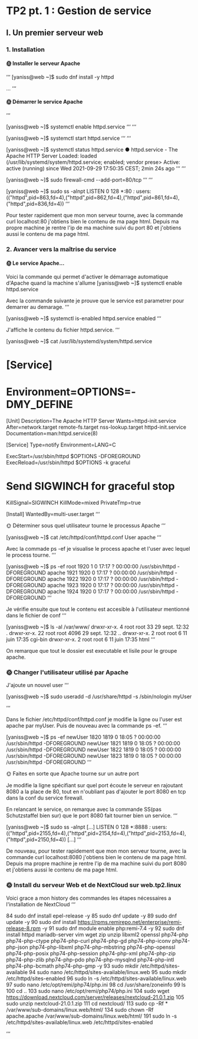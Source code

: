 # TP2 pt. 1 : Gestion de service

## I. Un premier serveur web

### 1. Installation

#### 🌞 Installer le serveur Apache
‘‘‘
[yaniss@web ~]$ sudo dnf install -y httpd

...
‘‘‘

#### 🌞 Démarrer le service Apache
‘‘‘

[yaniss@web ~]$ systemctl enable httpd.service
‘‘‘
‘‘‘

[yaniss@web ~]$ systemctl start httpd.service
‘‘‘
‘‘‘


[yaniss@web ~]$ systemctl status httpd.service
● httpd.service - The Apache HTTP Server
   Loaded: loaded (/usr/lib/systemd/system/httpd.service; enabled; vendor prese>
   Active: active (running) since Wed 2021-09-29 17:50:35 CEST; 2min 24s ago
‘‘‘
‘‘‘
   

[yaniss@web ~]$ sudo firewall-cmd --add-port=80/tcp
‘‘‘
‘‘‘


[yaniss@web ~]$ sudo ss -alnpt
LISTEN    0         128                      *:80                      *:*        users:(("httpd",pid=863,fd=4),("httpd",pid=862,fd=4),("httpd",pid=861,fd=4),("httpd",pid=836,fd=4))
‘‘‘

Pour tester rapidement que mon mon serveur tourne, avec la commande curl localhost:80 j'obtiens bien le contenu de ma page html. Depuis ma propre machine je rentre l'ip de ma machine suivi du port 80 et j'obtiens aussi le contenu de ma page html.


### 2. Avancer vers la maîtrise du service

#### 🌞 Le service Apache...

Voici la commande qui permet d'activer le démarrage automatique d'Apache quand la machine s'allume
[yaniss@web ~]$ systemctl enable httpd.service

Avec la commande suivante je prouve que le service est parametrer pour demarrer au demarage.
‘‘‘

[yaniss@web ~]$ systemctl is-enabled httpd.service
enabled 
‘‘‘

J'affiche le contenu du fichier httpd.service.
‘‘‘

[yaniss@web ~]$ cat /usr/lib/systemd/system/httpd.service
#	[Service]
#	Environment=OPTIONS=-DMY_DEFINE

[Unit]
Description=The Apache HTTP Server
Wants=httpd-init.service
After=network.target remote-fs.target nss-lookup.target httpd-init.service
Documentation=man:httpd.service(8)

[Service]
Type=notify
Environment=LANG=C

ExecStart=/usr/sbin/httpd $OPTIONS -DFOREGROUND
ExecReload=/usr/sbin/httpd $OPTIONS -k graceful
# Send SIGWINCH for graceful stop
KillSignal=SIGWINCH
KillMode=mixed
PrivateTmp=true

[Install]
WantedBy=multi-user.target
‘‘‘

🌞 Déterminer sous quel utilisateur tourne le processus Apache
‘‘‘

[yaniss@web ~]$ cat /etc/httpd/conf/httpd.conf 
User apache
‘‘‘

Avec la commade ps -ef je visualise le process apache et l'user avec lequel le process tourne.
‘‘‘

[yaniss@web ~]$ ps -ef
root        1920       1  0 17:17 ?        00:00:00 /usr/sbin/httpd -DFOREGROUND
apache      1921    1920  0 17:17 ?        00:00:00 /usr/sbin/httpd -DFOREGROUND
apache      1922    1920  0 17:17 ?        00:00:00 /usr/sbin/httpd -DFOREGROUND
apache      1923    1920  0 17:17 ?        00:00:00 /usr/sbin/httpd -DFOREGROUND
apache      1924    1920  0 17:17 ?        00:00:00 /usr/sbin/httpd -DFOREGROUND
‘‘‘

Je vérifie ensuite que tout le contenu est accesible à l'utilisateur mentionné dans le fichier de conf
‘‘‘

[yaniss@web ~]$ ls -al /var/www/
drwxr-xr-x.  4 root root   33 29 sept. 12:32 .
drwxr-xr-x. 22 root root 4096 29 sept. 12:32 ..
drwxr-xr-x.  2 root root    6 11 juin  17:35 cgi-bin
drwxr-xr-x.  2 root root    6 11 juin  17:35 html
‘‘‘

On remarque que tout le dossier est executable et lisile pour le groupe apache.


### 🌞 Changer l'utilisateur utilisé par Apache

J'ajoute un nouvel user 
‘‘‘

[yaniss@web ~]$ sudo useradd -d /usr/share/httpd -s /sbin/nologin  myUser

‘‘‘

Dans le fichier /etc/httpd/conf/httpd.conf je modifie la ligne ou l'user est apache par myUser.
Puis de nouveau avec la commande ps -ef.
‘‘‘

[yaniss@web ~]$ ps -ef
newUser     1820    1819  0 18:05 ?        00:00:00 /usr/sbin/httpd -DFOREGROUND
newUser     1821    1819  0 18:05 ?        00:00:00 /usr/sbin/httpd -DFOREGROUND
newUser     1822    1819  0 18:05 ?        00:00:00 /usr/sbin/httpd -DFOREGROUND
newUser     1823    1819  0 18:05 ?        00:00:00 /usr/sbin/httpd -DFOREGROUND
‘‘‘

🌞 Faites en sorte que Apache tourne sur un autre port

Je modifie la ligne spécifiant sur quel port écoute le serveur en rajoutant 8080 a la place de 80, tout en n'oubliant pas d'ajouter le port 8080 en tcp dans la conf du service firewall.

En relancant le service, on remarque avec la commande SS(pas Schutzstaffel bien sur) que le port 8080 fait tourner bien un service.
‘‘‘

[yaniss@web ~]$ sudo ss -alnpt
[...]
LISTEN    0         128                      *:8888                    *:*        users:(("httpd",pid=2155,fd=4),("httpd",pid=2154,fd=4),("httpd",pid=2153,fd=4),("httpd",pid=2150,fd=4))
[...]
‘‘‘

De nouveau, pour tester rapidement que mon mon serveur tourne, avec la commande curl localhost:8080 j'obtiens bien le contenu de ma page html. Depuis ma propre machine je rentre l'ip de ma machine suivi du port 8080 et j'obtiens aussi le contenu de ma page html.

### 🌞 Install du serveur Web et de NextCloud sur web.tp2.linux

Voici grace a mon history des commandes les étapes nécessaires a l'installation de NextCloud
‘‘‘

84  sudo dnf install epel-release -y
85  sudo dnf update -y
89  sudo dnf update -y
90  sudo dnf install https://rpms.remirepo.net/enterprise/remi-release-8.rpm -y
91  sudo dnf module enable php:remi-7.4 -y
92  sudo dnf install httpd mariadb-server vim wget zip unzip libxml2 openssl php74-php php74-php-ctype php74-php-curl php74-php-gd php74-php-iconv php74-php-json php74-php-libxml php74-php-mbstring php74-php-openssl php74-php-posix php74-php-session php74-php-xml php74-php-zip php74-php-zlib php74-php-pdo php74-php-mysqlnd php74-php-intl php74-php-bcmath php74-php-gmp -y
93  sudo mkdir /etc/httpd/sites-available
94  sudo nano /etc/httpd/sites-available/linux.web
95  sudo mkdir /etc/httpd/sites-enabled
96  sudo ln -s /etc/httpd/sites-available/linux.web
97  sudo nano /etc/opt/remi/php74/php.ini
98  cd /usr/share/zoneinfo
99  ls
100  cd ..
103  sudo nano /etc/opt/remi/php74/php.ini
104  sudo wget https://download.nextcloud.com/server/releases/nextcloud-21.0.1.zip
105  sudo unzip nextcloud-21.0.1.zip
111  cd nextcloud/
113  sudo cp -Rf * /var/www/sub-domains/linux.web/html/
134  sudo chown -Rf apache.apache /var/www/sub-domains/linux.web/html/
191  sudo ln -s /etc/httpd/sites-available/linux.web /etc/httpd/sites-enabled

‘‘‘

